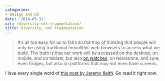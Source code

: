 ```yaml
---
categories:
- Design and UX
date: '2014-03-31'
url: /diversity-not-fragmentation/
title: Diversity, not fragmentation
---
```


<blockquote>
  It’s all too easy for us to fall into the trap of thinking that people will only be using traditional monolithic web browsers to access what we build. The truth is that our work will be accessed on the desktop, on mobile, and on tablets, but also <a href="https://twitter.com/anna_debenham/status/447714167789993984">on watches</a>, on televisions, and sure, even fridges, but also on platforms that may not even have screens.
</blockquote>

I love every single word of <a href="http://adactio.com/journal/6730/">this post by Jeremy Keith</a>. Go read it right now.